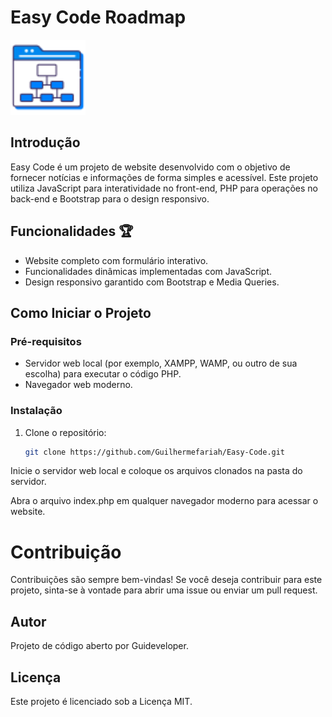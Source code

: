 # Easy Code Roadmap
<img src="/image/easy.png" alt="Easy Code Logo"  width="120px" height="120px">

## Introdução
Easy Code é um projeto de website desenvolvido com o objetivo de fornecer notícias e informações de forma simples e acessível. Este projeto utiliza JavaScript para interatividade no front-end, PHP para operações no back-end e Bootstrap para o design responsivo.

## Funcionalidades 🏆

- Website completo com formulário interativo.
- Funcionalidades dinâmicas implementadas com JavaScript.
- Design responsivo garantido com Bootstrap e Media Queries.

## Como Iniciar o Projeto

### Pré-requisitos
- Servidor web local (por exemplo, XAMPP, WAMP, ou outro de sua escolha) para executar o código PHP.
- Navegador web moderno.

### Instalação
1. Clone o repositório:
   ```sh
   git clone https://github.com/Guilhermefariah/Easy-Code.git
   ``` 

Inicie o servidor web local e coloque os arquivos clonados na pasta do servidor.

Abra o arquivo index.php em qualquer navegador moderno para acessar o website.


# Contribuição
Contribuições são sempre bem-vindas! Se você deseja contribuir para este projeto, sinta-se à vontade para abrir uma issue ou enviar um pull request.

## Autor
Projeto de código aberto por Guideveloper.

## Licença
Este projeto é licenciado sob a Licença MIT.





